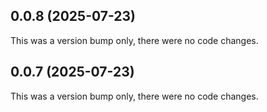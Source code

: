 ## 0.0.8 (2025-07-23)

This was a version bump only, there were no code changes.

## 0.0.7 (2025-07-23)

This was a version bump only, there were no code changes.